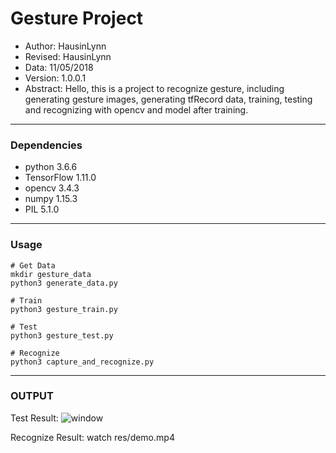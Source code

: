 # Gesture Project
- Author: HausinLynn
- Revised: HausinLynn
- Data: 11/05/2018
- Version: 1.0.0.1
- Abstract: Hello, this is a project to
recognize gesture, including generating
gesture images, generating tfRecord data,
training, testing and recognizing with
opencv and model after training.

---

### Dependencies
- python 3.6.6
- TensorFlow 1.11.0
- opencv 3.4.3
- numpy 1.15.3
- PIL 5.1.0

---

### Usage

```
# Get Data
mkdir gesture_data
python3 generate_data.py

# Train
python3 gesture_train.py

# Test
python3 gesture_test.py

# Recognize
python3 capture_and_recognize.py
```

---

### OUTPUT

Test Result:
![window](res/test_result.png)

Recognize Result:
watch res/demo.mp4
